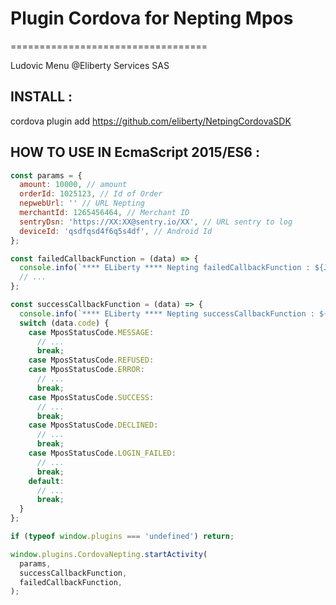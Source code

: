 # Plugin Cordova for Nepting Mpos #
==================================

Ludovic Menu @Eliberty Services SAS

INSTALL :
---------

cordova plugin add https://github.com/eliberty/NetpingCordovaSDK

HOW TO USE IN EcmaScript 2015/ES6 :
-----------------------------------

```javascript
const params = {
  amount: 10000, // amount
  orderId: 1025123, // Id of Order
  nepwebUrl: '' // URL Nepting
  merchantId: 1265456464, // Merchant ID
  sentryDsn: 'https://XX:XX@sentry.io/XX', // URL sentry to log
  deviceId: 'qsdfqsd4f6q5s4df', // Android Id
};

const failedCallbackFunction = (data) => {
  console.info(`**** ELiberty **** Nepting failedCallbackFunction : ${JSON.stringify(data)}`);
  // ...
};

const successCallbackFunction = (data) => {
  console.info(`**** ELiberty **** Nepting successCallbackFunction : ${JSON.stringify(data)}`);
  switch (data.code) {
    case MposStatusCode.MESSAGE:
      // ...
      break;
    case MposStatusCode.REFUSED:
    case MposStatusCode.ERROR:
      // ...
      break;
    case MposStatusCode.SUCCESS:
      // ...
      break;
    case MposStatusCode.DECLINED:
      // ...
      break;
    case MposStatusCode.LOGIN_FAILED:
      // ...
      break;    
    default:
      // ...
      break;
  }
};

if (typeof window.plugins === 'undefined') return;

window.plugins.CordovaNepting.startActivity(
  params,
  successCallbackFunction,
  failedCallbackFunction,
);
```
